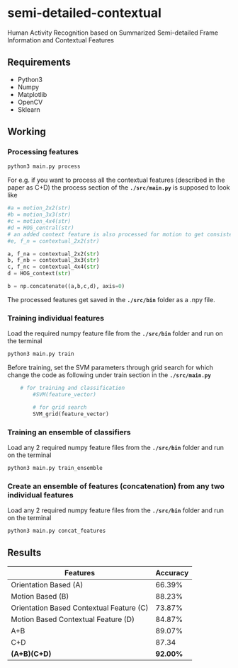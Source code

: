 # semi-detailed-contextual
Human Activity Recognition based on Summarized Semi-detailed Frame Information and Contextual Features

Requirements
------------
* Python3
* Numpy
* Matplotlib
* OpenCV
* Sklearn

Working
-------
### Processing features
```sh
python3 main.py process
```
For e.g. if you want to process all the contextual features (described in the paper as C+D) the process section of the **`./src/main.py`** is supposed to look like
```python
#a = motion_2x2(str)
#b = motion_3x3(str)
#c = motion_4x4(str)
#d = HOG_central(str)
# an added context feature is also processed for motion to get consistency between the valid videos processed
#e, f_n = contextual_2x2(str)

a, f_na = contextual_2x2(str)
b, f_nb = contextual_3x3(str)
c, f_nc = contextual_4x4(str)
d = HOG_context(str)

b = np.concatenate((a,b,c,d), axis=0)
```
The processed features get saved in the **`./src/bin`** folder as a .npy file.

### Training individual features
Load the required numpy feature file from the **`./src/bin`** folder and run on the terminal
```sh
python3 main.py train
```

Before training, set the SVM parameters through grid search for which change the code as following under train section in the **`./src/main.py`**
```python
    # for training and classification
		#SVM(feature_vector)

		# for grid search
		SVM_grid(feature_vector)
```

### Training an ensemble of classifiers
Load any 2 required numpy feature files from the **`./src/bin`** folder and run on the terminal
```sh
python3 main.py train_ensemble
```

### Create an ensemble of features (concatenation) from any two individual features
Load any 2 required numpy feature files from the **`./src/bin`** folder and run on the terminal
```sh
python3 main.py concat_features
```

Results
-------
Features | Accuracy
--------|--------
Orientation Based (A)| 66.39%
Motion Based (B)| 88.23%
Orientation Based Contextual Feature (C) | 73.87%
Motion Based Contextual Feature (D) | 84.87%
A+B | 89.07%
C+D | 87.34
<b>(A+B)(C+D)</b>| **92.00%**
